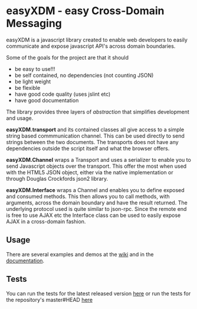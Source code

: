easyXDM - easy Cross-Domain Messaging
=====================================
easyXDM is a javascript library created to enable web developers
to easily communicate and expose javascript API's across domain boundaries.

Some of the goals for the project are that it should

* be easy to use!!!
* be self contained, no dependencies (not counting JSON)
* be light weight
* be flexible
* have good code quality (uses jslint etc)
* have good documentation

The library provides three layers of *abstraction* that simplifies development and usage.

**easyXDM.transport** and its contained classes all give access to 
a simple string based commmunication channel. This can be used directly 
to send strings between the two documents. The transports does not have any
dependencies outside the script itself and what the browser offers.

**easyXDM.Channel** wraps a Transport and uses a serializer to enable you
to send Javascript objects over the transport. This offer the most when used with 
the HTML5 JSON object, either via the native implementation or through Douglas Crockfords json2 library.

**easyXDM.Interface** wraps a Channel and enables you to define exposed and
consumed methods. This then allows you to call methods, with arguments, 
across the domain boundary and have the result returned. The underlying protocol used is quite similar to json-rpc.
Since the remote end is free to use AJAX etc the Interface class can be used to easily expose AJAX in a cross-domain fashion.

Usage
-----
There are several examples and demos at the [wiki](http://easyxdm.net/wiki/) and in the [documentation](http://easyxdm.net/docs).

Tests
-----
You can run the tests for the latest released version [here](http://easyxdm.net/current/tests/) 
or run the tests for the repository's master#HEAD [here](http://easyxdm.net/dev/tests/)

